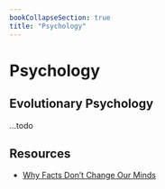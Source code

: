 ```yaml
---
bookCollapseSection: true
title: "Psychology"
---
```

# Psychology

## Evolutionary Psychology

...todo

## Resources

* [Why Facts Don’t Change Our Minds](https://www.newyorker.com/magazine/2017/02/27/why-facts-dont-change-our-mind)
